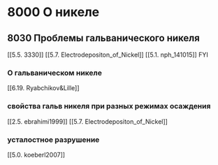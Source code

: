 # 8000 О никеле
## 8030 Проблемы гальванического никеля
[[5.5. 3330]]
[[5.7. Electrodepositon_of_Nickel]]
[[5.1. nph_141015]] FYI

### О гальваническом никеле
[[6.19. Ryabchikov&Lille]]

### свойства гальв никеля при разных режимах осаждения
[[2.5. ebrahimi1999]]
[[5.7. Electrodepositon_of_Nickel]]

### усталостное разрушение 
[[5.0. koeberl2007]]
